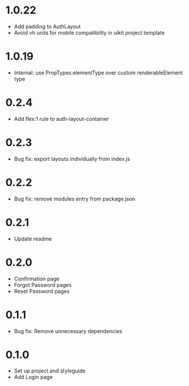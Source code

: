 # 1.0.22

- Add padding to AuthLayout
- Avoid vh units for mobile compatibility in uikit project template

# 1.0.19

- Internal: use PropTypes.elementType over custom renderableElement type

# 0.2.4

- Add flex:1 rule to auth-layout-container

# 0.2.3

- Bug fix: export layouts individually from index.js

# 0.2.2

- Bug fix: remove modules entry from package.json

# 0.2.1

- Update readme

# 0.2.0

- Confirmation page
- Forgot Password pages
- Reset Password pages

# 0.1.1

- Bug fix: Remove unnecessary dependencies

# 0.1.0

- Set up project and styleguide
- Add Login page
